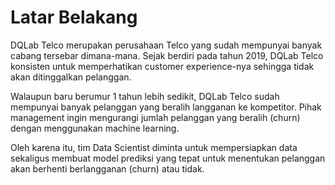 <h1>Latar Belakang</h1>
<p>DQLab Telco merupakan perusahaan Telco yang sudah mempunyai banyak cabang tersebar dimana-mana. Sejak berdiri pada tahun 2019, DQLab Telco konsisten untuk memperhatikan customer experience-nya sehingga tidak akan ditinggalkan pelanggan.

Walaupun baru berumur 1 tahun lebih sedikit, DQLab Telco sudah mempunyai banyak pelanggan yang beralih langganan ke kompetitor. Pihak management ingin mengurangi jumlah pelanggan yang beralih (churn) dengan menggunakan machine learning.

Oleh karena itu, tim Data Scientist diminta untuk mempersiapkan data sekaligus membuat model prediksi yang tepat untuk menentukan pelanggan akan berhenti berlangganan (churn) atau tidak.

</p>